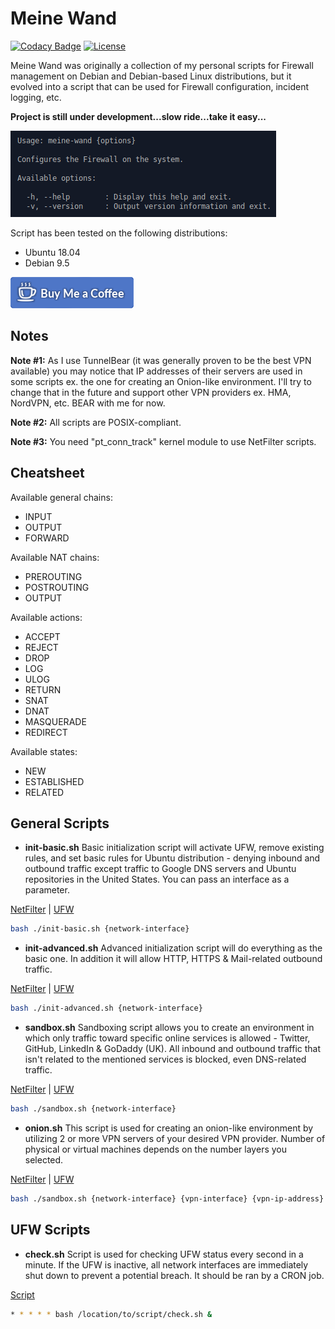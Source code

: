 # Meine Wand

[![Codacy Badge](https://api.codacy.com/project/badge/Grade/b33d8a0308ee4f15b187a06c614cbd82)](https://www.codacy.com/app/jocic/BASH.MeineWand?utm_source=github.com&amp;utm_medium=referral&amp;utm_content=jocic/BASH.MeineWand&amp;utm_campaign=Badge_Grade) [![License](https://poser.pugx.org/jocic/google-authenticator/license)](https://packagist.org/packages/jocic/google-authenticator)

Meine Wand was originally a collection of my personal scripts for Firewall management on Debian and Debian-based Linux distributions, but it evolved into a script that can be used for Firewall configuration, incident logging, etc.

**Project is still under development...slow ride...take it easy...**

![Help Example](img/help.png)

Script has been tested on the following distributions:

*   Ubuntu 18.04
*   Debian 9.5

[![Buy Me Coffee](img/buy-me-coffee.png)](https://www.paypal.me/DjordjeJocic)

## Notes

**Note #1:** As I use TunnelBear (it was generally proven to be the best VPN available) you may notice that IP addresses of their servers are used in some scripts ex. the one for creating an Onion-like environment. I'll try to change that in the future and support other VPN providers ex. HMA, NordVPN, etc. BEAR with me for now.

**Note #2:** All scripts are POSIX-compliant.

**Note #3:** You need "pt_conn_track" kernel module to use NetFilter scripts.

## Cheatsheet

Available general chains:

*   INPUT
*   OUTPUT
*   FORWARD

Available NAT chains:

*   PREROUTING
*   POSTROUTING
*   OUTPUT

Available actions:

*   ACCEPT
*   REJECT
*   DROP
*   LOG
*   ULOG
*   RETURN
*   SNAT
*   DNAT
*   MASQUERADE
*   REDIRECT

Available states:

*   NEW
*   ESTABLISHED
*   RELATED

## General Scripts

*   **init-basic.sh** Basic initialization script will activate UFW, remove existing rules, and set basic rules for Ubuntu distribution - denying inbound and outbound traffic except traffic to Google DNS servers and Ubuntu repositories in the United States. You can pass an interface as a parameter.

[NetFilter](src/nf/init-basic.sh) | [UFW](src/ufw/init-basic.sh)

```bash
bash ./init-basic.sh {network-interface}
```

*   **init-advanced.sh** Advanced initialization script will do everything as the basic one. In addition it will allow HTTP, HTTPS & Mail-related outbound traffic.

[NetFilter](src/nf/init-advanced.sh) | [UFW](src/ufw/init-advanced.sh)

```bash
bash ./init-advanced.sh {network-interface}
```

*   **sandbox.sh** Sandboxing script allows you to create an environment in which only traffic toward specific online services is allowed - Twitter, GitHub, LinkedIn & GoDaddy (UK). All inbound and outbound traffic that isn't related to the mentioned services is blocked, even DNS-related traffic.

[NetFilter](src/nf/sandbox.sh) | [UFW](src/ufw/sandbox.sh)

```bash
bash ./sandbox.sh {network-interface}
```

*   **onion.sh** This script is used for creating an onion-like environment by utilizing 2 or more VPN servers of your desired VPN provider. Number of physical or virtual machines depends on the number layers you selected.

[NetFilter](src/nf/onion.sh) | [UFW](src/ufw/onion.sh)

```bash
bash ./sandbox.sh {network-interface} {vpn-interface} {vpn-ip-address}
```

## UFW Scripts

*   **check.sh** Script is used for checking UFW status every second in a minute. If the UFW is inactive, all network interfaces are immediately shut down to prevent a potential breach. It should be ran by a CRON job.

[Script](src/ufw/check.sh)

```bash
* * * * * bash /location/to/script/check.sh &
```